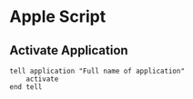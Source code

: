 # Apple Script

## Activate Application

```applescript
tell application "Full name of application"
	activate
end tell
```